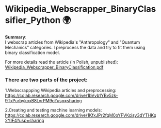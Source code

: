 # Wikipedia_Webscrapper_BinaryClassifier_Python 🌍

**Summary**:  
I webscrap articles from Wikipedia's "Anthropology" and "Quantum Mechanics" categories. I preprocess the data and try to fit them using binary classification model. 


For more details read the article (in Polish, unpublished):  
[Wikipedia_Webscrapper_BinaryClassification.pdf](https://github.com/WojtekPachowiak/Wikipedia_Webscrapper_BinaryClassifier_Python/files/6259204/Wikipedia_Webscrapper_BinaryClassification.pdf)

### There are two parts of the project:

1.Webscrappping Wikipedia articles and preprocessing:  
https://colab.research.google.com/drive/1bVvb1YBv5zk-9TxPurbykoxB8LvrPM9o?usp=sharing

2.Creating and testing machine learning models:  
https://colab.research.google.com/drive/1KfxJPr2fqM0oYFVKcisy3dYTHKq2YIF4?usp=sharing

